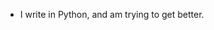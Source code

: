 - I write in Python, and am trying to get better.

<!---
RobotAlbatross/RobotAlbatross is a ✨ special ✨ repository because its `README.md` (this file) appears on your GitHub profile.
You can click the Preview link to take a look at your changes.
--->
